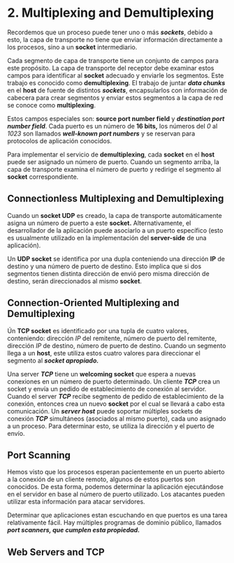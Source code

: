 # 2. Multiplexing and Demultiplexing

Recordemos que un proceso puede tener uno o más *******sockets*******, debido a esto, la capa de transporte no tiene que enviar información directamente a los procesos, sino a un ******socket****** intermediario.

Cada segmento de capa de transporte tiene un conjunto de campos para este propósito. La capa de transporte del receptor debe examinar estos campos para identificar al ******socket****** adecuado y enviarle los segmentos. Este trabajo es conocido como **************demultiplexing**************. El trabajo de juntar ***********data chunks*********** en el ****host**** de fuente de distintos *******sockets*******, encapsularlos con información de cabecera para crear segmentos y enviar estos segmentos a la capa de red se conoce como ************multiplexing************.

Estos campos especiales son: ************************source port number field************************ y *****************************destination port number field*****************************. Cada puerto es un número de ******16 bits,****** los números del *0* al *1023* son llamados ***********************well-known port numbers*********************** y se reservan para protocolos de aplicación conocidos.

Para implementar el servicio de **************demultiplexing**************, cada ******socket****** en el ****host**** puede ser asignado un número de puerto. Cuando un segmento arriba, la capa de transporte examina el número de puerto y redirige el segmento al ******socket****** correspondiente.

## Connectionless Multiplexing and Demultiplexing

Cuando un **********socket UDP********** es creado, la capa de transporte automáticamente asigna un número de puerto a este ******socket.****** Alternativamente, el desarrollador de la aplicación puede asociarlo a un puerto específico (esto es usualmente utilizado en la implementación del **********server-side********** de una aplicación).

Un **********UDP socket********** se identifica por una dupla conteniendo una dirección **IP** de destino y una número de puerto de destino. Esto implica que si dos segmentos tienen distinta dirección de envió pero misma dirección de destino, serán direccionados al mismo ******socket******.

## Connection-Oriented Multiplexing and Demultiplexing

Ún **********TCP socket********** es identificado por una tupla de cuatro valores, conteniendo: dirección *IP* del remitente, número de puerto del remitente, dirección *IP* de destino, número de puerto de destino. Cuando un segmento llega a un ****host****, este utiliza estos cuatro valores para direccionar el segmento al *****************socket apropiado.*****************

Una server ***TCP*** tiene un ****************welcoming socket**************** que espera a nuevas conexiones en un número de puerto determinado. Un cliente ***TCP*** crea un socket y envía un pedido de establecimiento de conexión al servidor. Cuando el server ***TCP*** recibe segmento de pedido de establecimiento de la conexión, entonces crea un nuevo ******socket****** por el cual se llevará a cabo esta comunicación. Un ***********server host*********** puede soportar múltiples sockets de conexión ***TCP*** simultáneos (asociados al mismo puerto), cada uno asignado a un proceso. Para determinar esto, se utiliza la dirección y el puerto de envío.

## Port Scanning

Hemos visto que los procesos esperan pacientemente en un puerto abierto a la conexión de un cliente remoto, algunos de estos puertos son conocidos. De esta forma, podemos determinar la aplicación ejecutándose en el servidor en base al número de puerto utilizado. Los atacantes pueden utilizar esta información para atacar servidores.

Determinar que aplicaciones estan escuchando en que puertos es una tarea relativamente fácil. Hay múltiples programas de dominio público, llamados *************port scanners, que cumplen esta propiedad.*************

## Web Servers and TCP